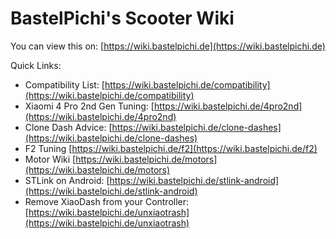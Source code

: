 # BastelPichi's Scooter Wiki
You can view this on: [https://wiki.bastelpichi.de](https://wiki.bastelpichi.de)

Quick Links:
- Compatibility List: [https://wiki.bastelpichi.de/compatibility](https://wiki.bastelpichi.de/compatibility)
- Xiaomi 4 Pro 2nd Gen Tuning: [https://wiki.bastelpichi.de/4pro2nd](https://wiki.bastelpichi.de/4pro2nd)
- Clone Dash Advice: [https://wiki.bastelpichi.de/clone-dashes](https://wiki.bastelpichi.de/clone-dashes)
- F2 Tuning [https://wiki.bastelpichi.de/f2](https://wiki.bastelpichi.de/f2)
- Motor Wiki [https://wiki.bastelpichi.de/motors](https://wiki.bastelpichi.de/motors)
- STLink on Android: [https://wiki.bastelpichi.de/stlink-android](https://wiki.bastelpichi.de/stlink-android)
- Remove XiaoDash from your Controller: [https://wiki.bastelpichi.de/unxiaotrash](https://wiki.bastelpichi.de/unxiaotrash)
